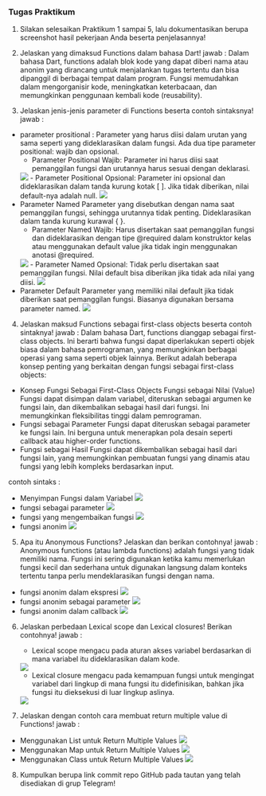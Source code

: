 ### Tugas Praktikum

1. Silakan selesaikan Praktikum 1 sampai 5, lalu dokumentasikan berupa screenshot hasil pekerjaan Anda beserta penjelasannya!
2. Jelaskan yang dimaksud Functions dalam bahasa Dart!
jawab :
Dalam bahasa Dart, functions adalah blok kode yang dapat diberi nama atau anonim yang dirancang untuk menjalankan tugas tertentu dan bisa dipanggil di berbagai tempat dalam program. Fungsi memudahkan dalam mengorganisir kode, meningkatkan keterbacaan, dan memungkinkan penggunaan kembali kode (reusability).

3. Jelaskan jenis-jenis parameter di Functions beserta contoh sintaksnya!
jawab :
- parameter prositional :
    Parameter yang harus diisi dalam urutan yang sama seperti yang dideklarasikan dalam fungsi. Ada dua tipe parameter positional: wajib dan opsional.
    - Parameter Positional Wajib: Parameter ini harus diisi saat pemanggilan fungsi dan urutannya harus sesuai dengan deklarasi.
    <img src= "img/1.png">
    - Parameter Positional Opsional: Parameter ini opsional dan dideklarasikan dalam tanda kurung kotak [ ]. Jika tidak diberikan, nilai default-nya adalah null.
    <img src= "img/2.png">
- Parameter Named
    Parameter yang disebutkan dengan nama saat pemanggilan fungsi, sehingga urutannya tidak penting. Dideklarasikan dalam tanda kurung kurawal { }.
    - Parameter Named Wajib: Harus disertakan saat pemanggilan fungsi dan dideklarasikan dengan tipe @required dalam konstruktor kelas atau menggunakan default value jika tidak ingin menggunakan anotasi @required.
    <img src= "img/3.png">
    - Parameter Named Opsional: Tidak perlu disertakan saat pemanggilan fungsi. Nilai default bisa diberikan jika tidak ada nilai yang diisi.
    <img src= "img/4.png">
- Parameter Default
    Parameter yang memiliki nilai default jika tidak diberikan saat pemanggilan fungsi. Biasanya digunakan bersama parameter named.
    <img src= "img/5.png">

4. Jelaskan maksud Functions sebagai first-class objects beserta contoh sintaknya!
jawab :
Dalam bahasa Dart, functions dianggap sebagai first-class objects. Ini berarti bahwa fungsi dapat diperlakukan seperti objek biasa dalam bahasa pemrograman, yang memungkinkan berbagai operasi yang sama seperti objek lainnya. Berikut adalah beberapa konsep penting yang berkaitan dengan fungsi sebagai first-class objects:

- Konsep Fungsi Sebagai First-Class Objects
Fungsi sebagai Nilai (Value) Fungsi dapat disimpan dalam variabel, diteruskan sebagai argumen ke fungsi lain, dan dikembalikan sebagai hasil dari fungsi. Ini memungkinkan fleksibilitas tinggi dalam pemrograman.
- Fungsi sebagai Parameter Fungsi dapat diteruskan sebagai parameter ke fungsi lain. Ini berguna untuk menerapkan pola desain seperti callback atau higher-order functions.
- Fungsi sebagai Hasil Fungsi dapat dikembalikan sebagai hasil dari fungsi lain, yang memungkinkan pembuatan fungsi yang dinamis atau fungsi yang lebih kompleks berdasarkan input.

 contoh sintaks :
- Menyimpan Fungsi dalam Variabel
    <img src= "img/6.png">
- fungsi sebagai parameter
    <img src= "img/7.png">
- fungsi yang mengembaikan fungsi
    <img src= "img/8.png">
- fungsi anonim
    <img src= "img/9.png">

5. Apa itu Anonymous Functions? Jelaskan dan berikan contohnya!
jawab :
Anonymous functions (atau lambda functions) adalah fungsi yang tidak memiliki nama. Fungsi ini sering digunakan ketika kamu memerlukan fungsi kecil dan sederhana untuk digunakan langsung dalam konteks tertentu tanpa perlu mendeklarasikan fungsi dengan nama.
- fungsi anonim dalam ekspresi
    <img src= "img/10.png">
- fungsi anonim sebagai parameter
    <img src= "img/11.png">
- fungsi anonim dalam callback
    <img src= "img/12.png">

6. Jelaskan perbedaan Lexical scope dan Lexical closures! Berikan contohnya!
jawab :
    - Lexical scope mengacu pada aturan akses variabel berdasarkan di mana variabel itu dideklarasikan dalam kode.
    <img src= "img/13.png">

    - Lexical closure mengacu pada kemampuan fungsi untuk mengingat variabel dari lingkup di mana fungsi itu didefinisikan, bahkan jika fungsi itu dieksekusi di luar lingkup aslinya.
    <img src= "img/14.png">

7. Jelaskan dengan contoh cara membuat return multiple value di Functions!
jawab :
- Menggunakan List untuk Return Multiple Values
    <img src= "img/15.png">
- Menggunakan Map untuk Return Multiple Values
    <img src= "img/16.png">
- Menggunakan Class untuk Return Multiple Values
    <img src= "img/17.png">

8. Kumpulkan berupa link commit repo GitHub pada tautan yang telah disediakan di grup Telegram!
